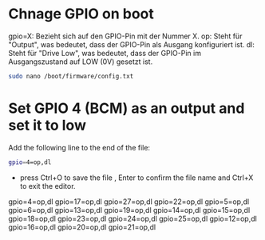 # Chnage GPIO on boot
gpio=X: Bezieht sich auf den GPIO-Pin mit der Nummer X.
op: Steht für "Output", was bedeutet, dass der GPIO-Pin als Ausgang konfiguriert ist.
dl: Steht für "Drive Low", was bedeutet, dass der GPIO-Pin im Ausgangszustand auf LOW (0V) gesetzt ist.

```bash
sudo nano /boot/firmware/config.txt
```

# Set GPIO 4 (BCM) as an output and set it to low

Add the following line to the end of the file:

```bash
gpio=4=op,dl
```

- press Ctrl+O to save the file , Enter to confirm the file name and Ctrl+X to exit the editor.

<!-- if needed -->

gpio=4=op,dl
gpio=17=op,dl
gpio=27=op,dl
gpio=22=op,dl
gpio=5=op,dl
gpio=6=op,dl
gpio=13=op,dl
gpio=19=op,dl
gpio=14=op,dl
gpio=15=op,dl
gpio=18=op,dl
gpio=23=op,dl
gpio=24=op,dl
gpio=25=op,dl
gpio=12=op,dl
gpio=16=op,dl
gpio=20=op,dl
gpio=21=op,dl
